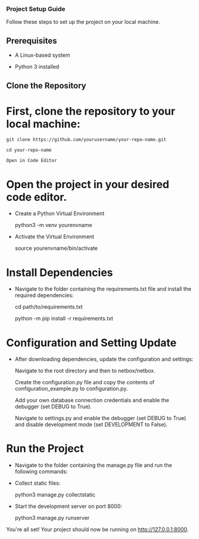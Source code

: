 ###  Project Setup Guide

Follow these steps to set up the project on your local machine.

##  Prerequisites

- A Linux-based system

- Python 3 installed


##  Clone the Repository

# First, clone the repository to your local machine:

    git clone https://github.com/yourusername/your-repo-name.git

    cd your-repo-name

    Open in Code Editor


# Open the project in your desired code editor.

- Create a Python Virtual Environment

    python3 -m venv yourenvname

- Activate the Virtual Environment

    source yourenvname/bin/activate


# Install Dependencies

- Navigate to the folder containing the requirements.txt file and install the required dependencies:

    cd path/to/requirements.txt

    python -m pip install -r requirements.txt


# Configuration and Setting Update

- After downloading dependencies, update the configuration and settings:

    Navigate to the root directory and then to netbox/netbox.

    Create the configuration.py file and copy the contents of configuration_example.py to configuration.py.

    Add your own database connection credentials and enable the debugger (set DEBUG to True).

    Navigate to settings.py and enable the debugger (set DEBUG to True) and disable development mode (set DEVELOPMENT to False).



# Run the Project

- Navigate to the folder containing the manage.py file and run the following commands:

- Collect static files:

    python3 manage.py collectstatic

- Start the development server on port 8000:

    python3 manage.py runserver


You're all set! Your project should now be running on http://127.0.0.1:8000.

